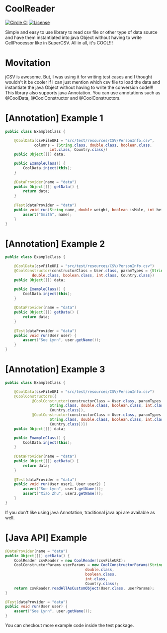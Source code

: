 # CoolReader
[![Circle CI](https://circleci.com/gh/soelynn/CoolReader.svg?style=shield)](https://circleci.com/gh/soelynn/CoolReader) [![License](http://img.shields.io/:license-mit-blue.svg)](http://doge.mit-license.org)

Simple and easy to use library to read csv file or other type of data source and have them instantiated into java Object without having to write CellProcessor like in SuperCSV. All in all, it's COOL!!!

# Movitation
jCSV is awesome. But, I was using it for writing test cases and I thought wouldn't it be cooler if I can just mention which csv file to load the data and instantiate the java Object without having to write the conversion code!!! This library also supports java Annotation. You can use annotations such as @CoolData, @CoolConstructor and @CoolConstructors.

# [Annotation] Example 1
```java
public class ExampleClass {

	@CoolData(csvFileURI = "src/test/resources/CSV/PersonInfo.csv",
		     columns = {String.class, double.class, boolean.class,
		     		int.class, Country.class})
	public Object[][] data;

	public ExampleClass() {
		CoolData.inject(this);
	}
	
	@DataProvider(name = "data")
	public Object[][] getData() { 
		return data;
	}
	
	@Test(dataProvider = "data")
	public void run(String name, double weight, boolean isMale, int height, Country country) {
		assert("Smith", name);
	}
}
```

# [Annotation] Example 2
```java
public class ExampleClass {

	@CoolData(csvFileURI = "src/test/resources/CSV/PersonInfo.csv")
	@CoolConstructor(constructorClass = User.class, paramTypes = {String.class,
			double.class, boolean.class, int.class, Country.class})
	public Object[][] data;

	public ExampleClass() {
		CoolData.inject(this);
	}
	
	@DataProvider(name = "data")
	public Object[][] getData() { 
		return data;
	}
	
	@Test(dataProvider = "data")
	public void run(User user) {
		assert("Soe Lynn", user.getName());
	}
}
```

# [Annotation] Example 3
```java
public class ExampleClass {

	@CoolData(csvFileURI = "src/test/resources/CSV/PersonInfo.csv")
	@CoolConstructors({
			@CoolConstructor(constructorClass = User.class, paramTypes = {
					String.class, double.class, boolean.class, int.class,
					Country.class}),
			@CoolConstructor(constructorClass = User.class, paramTypes = {
					String.class, double.class, boolean.class, int.class,
					Country.class})})
	public Object[][] data;

	public ExampleClass() {
		CoolData.inject(this);
	}
	
	@DataProvider(name = "data")
	public Object[][] getData() { 
		return data;
	}
	
	@Test(dataProvider = "data")
	public void run(User user1, User user2) {
		assert("Soe Lynn", user1.getName());
		assert("Xiao Zhu", user2.getName());
	}
}
```

If you don't like using java Annotation, traditional java api are available as well.

# [Java API] Example
```java
@DataProvider(name = "data")
public Object[][] getData() { 
	CoolReader csvReader = new CoolReader(csvFileURI);
	CoolConstructorParams userParams = new CoolConstructorParams(String.class,
									double.class,
									boolean.class,
									int.class,
									Country.class);
	return csvReader.readAllAsCustomObject(User.class, userParams);
}

@Test(dataProvider = "data")
public void run(User user) {
	assert("Soe Lynn", user.getName());
}
```

You can checkout more example code inside the test package.
